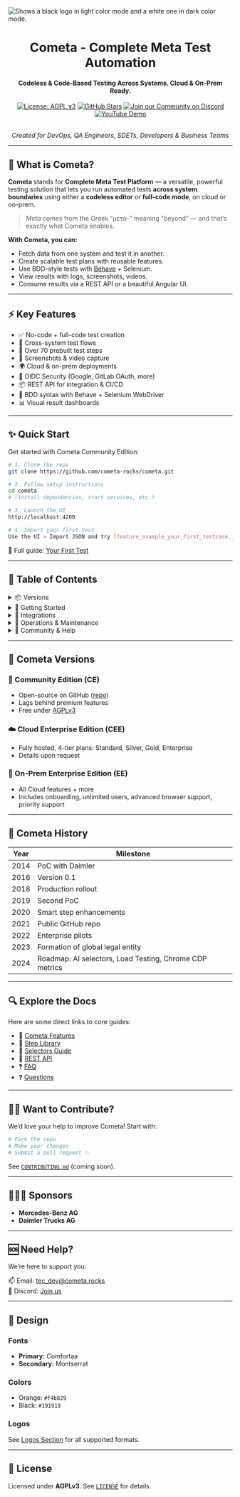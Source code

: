 <picture>
  <source media="(prefers-color-scheme: dark)" srcset="https://github.com/cometa-rocks/cometa_documentation/blob/main/img/logos/COMETAROCKS_LogoEslog_Y_W.png">
  <source media="(prefers-color-scheme: light)" srcset="https://github.com/cometa-rocks/cometa_documentation/blob/main/img/logos/COMETAROCKS_LogoEslog_Y_B.png">
  <img alt="Shows a black logo in light color mode and a white one in dark color mode." src="https://user-images.githubusercontent.com/25423296/163456779-a8556205-d0a5-45e2-ac17-42d089e3c3f8.png">
</picture>
<div align="center">
  <h1>Cometa - Complete Meta Test Automation</h1>
  <h4>Codeless & Code-Based Testing Across Systems. Cloud & On-Prem Ready.</h4>

  [![License: AGPL v3](https://img.shields.io/badge/License-AGPL%20v3-blue.svg?style=flat-square)](https://www.gnu.org/licenses/agpl-3.0.html)
  [![GitHub Stars](https://img.shields.io/github/stars/cometa-rocks/cometa?style=social)](https://github.com/cometa-rocks/cometa/stargazers)
  [![Join our Community on Discord](https://img.shields.io/discord/810822044367061042?label=Join%20our%20Community&logo=discord)](https://discord.gg/PUxt5bsRej)
  [![YouTube Demo](https://img.shields.io/badge/Watch-Demo-red?logo=youtube&style=flat-square)](https://www.youtube.com/watch?v=VIDEO_ID)



  <br/>
  <em>Created for DevOps, QA Engineers, SDETs, Developers & Business Teams</em>
</div>

---

## 🚀 What is Cometa?

**Cometa** stands for **Complete Meta Test Platform** — a versatile, powerful testing solution that lets you run automated tests **across system boundaries** using either a **codeless editor** or **full-code mode**, on cloud or on-prem.

> _Meta_ comes from the Greek “μετά-” meaning "beyond" — and that’s exactly what Cometa enables.

**With Cometa, you can:**
- Fetch data from one system and test it in another.
- Create scalable test plans with reusable features.
- Use BDD-style tests with [Behave](https://github.com/behave/behave) + Selenium.
- View results with logs, screenshots, videos.
- Consume results via a REST API or a beautiful Angular UI.

---

## ⚡ Key Features

- ✅ No-code + full-code test creation
- 🔁 Cross-system test flows
- 🧠 Over 70 prebuilt test steps
- 📸 Screenshots & video capture
- 🌍 Cloud & on-prem deployments
- 🔐 OIDC Security (Google, GitLab OAuth, more)
- 📦 REST API for integration & CI/CD
- 🧪 BDD syntax with Behave + Selenium WebDriver
- 📊 Visual result dashboards

---

## ✨ Quick Start

Get started with Cometa Community Edition:

```bash
# 1. Clone the repo
git clone https://github.com/cometa-rocks/cometa.git

# 2. Follow setup instructions
cd cometa
# (install dependencies, start services, etc.)

# 3. Launch the UI
http://localhost:4200

# 4. Import your first test
Use the UI > Import JSON and try [feature_example_your_first_testcase.json](examples/feature_example_your_first_testcase.json)
```

📖 Full guide: [Your First Test](#your-first-test)

---

## 🧭 Table of Contents

<details>
<summary>📦 Versions</summary>

- [Cometa Versions](#cometa-versions)
- [Cometa History](#cometa-history)

</details>

<details>
<summary>🚀 Getting Started</summary>

- [Overview: 5W1H](#cometa-overview---5w1h)
- [What is a Testplan / Feature](#what-is-a-testplan-versus-feature)
- [Your First Test](#your-first-test)
- [All About Cometa Steps](#all-about-cometa-steps)
- [All About Selectors](#all-about-selectors)
- [Data Driven Testing (DDT)](#data-driven-testing-ddt)
- [Execute JavaScript](#execute-your-own-javascript)
- [Compare Values Across Systems](#compare-the-values-of-two-selectors-over-system-boundaries)
- [Create Sub-Features](#create-a-sub-features)
- [Upload & Download Files](#upload-and-download-files)
- [Step Timeouts](#step-timeouts)
</details>

<details>
<summary>🔌 Integrations</summary>

- [Integration with Webhooks](#integration-with-webhooks)
- [Integration with GitHub/GitLab](#integration-with-gitlab--github)
- [REST API](#rest-api)
</details>

<details>
<summary>🔐 Operations & Maintenance</summary>

- [Security](#security)
- [Housekeeping](#housekeeping)
</details>

<details>
<summary>💬 Community & Help</summary>

- [Sponsors](#sponsors)
- [Want to Help?](#want-to-help-with-cometa-development)
- [Need Help?](#you-are-stuck-and-need-some-help)
- [Design, Fonts & Logos](#design)
</details>

---

## 🔀 Cometa Versions

### 🧪 Community Edition (CE)
- Open-source on GitHub ([repo](https://github.com/cometa-rocks/cometa))
- Lags behind premium features
- Free under [AGPLv3](#license)

### ☁️ Cloud Enterprise Edition (CEE)
- Fully hosted, 4-tier plans: Standard, Silver, Gold, Enterprise
- Details upon request

### 🏢 On-Prem Enterprise Edition (EE)
- All Cloud features + more
- Includes onboarding, unlimited users, advanced browser support, priority support

---

## 📜 Cometa History

| Year | Milestone |
|------|-----------|
| 2014 | PoC with Daimler |
| 2016 | Version 0.1 |
| 2018 | Production rollout |
| 2019 | Second PoC |
| 2020 | Smart step enhancements |
| 2021 | Public GitHub repo |
| 2022 | Enterprise pilots |
| 2023 | Formation of global legal entity |
| 2024 | Roadmap: AI selectors, Load Testing, Chrome CDP metrics |

---

## 🔍 Explore the Docs

Here are some direct links to core guides:

- 🧱 [Cometa Features](docs/cometa_features.md)
- 🧩 [Step Library](docs/cometa_actions.md)
- 🧠 [Selectors Guide](docs/css-xpath.md)
- 🔧 [REST API](docs/REST-API.md)
- ❓ [FAQ](FAQ.md)
- ❓ [Questions](questions.md)

---

## 🧑‍💻 Want to Contribute?

We’d love your help to improve Cometa! Start with:
```bash
# Fork the repo
# Make your changes
# Submit a pull request ✨
```
See [`CONTRIBUTING.md`](CONTRIBUTING.md) (coming soon).

---

## 🧑‍🤝‍🧑 Sponsors

- **Mercedes-Benz AG**
- **Daimler Trucks AG**

---

## 🆘 Need Help?

We’re here to support you:

📫 Email: [tec_dev@cometa.rocks](mailto:tec_dev@cometa.rocks)  
💬 Discord: [Join us](https://discord.gg/e3uBKHhKW5)

---

## 🎨 Design

### Fonts
- **Primary:** Comfortaa
- **Secondary:** Montserrat

### Colors
- Orange: `#f4b829`
- Black: `#191919`

### Logos
See [Logos Section](#design) for all supported formats.

---

## 📄 License

Licensed under **AGPLv3**. See [`LICENSE`](https://github.com/cometa-rocks/cometa_documentation/blob/main/LICENSE) for details.
